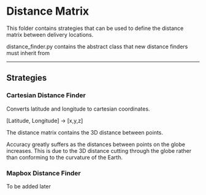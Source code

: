# Distance Matrix

This folder contains strategies that can be used to define the distance matrix between delivery locations.

distance_finder.py contains the abstract class that new distance finders must inherit from

___

## Strategies

### Cartesian Distance Finder
Converts latitude and longitude to cartesian coordinates.

[Latitude, Longitude] &rarr; [x,y,z]

The distance matrix contains the 3D distance between points.

Accuracy greatly suffers as the distances between points on the globe increases. 
This is due to the 3D distance cutting through the globe rather than conforming to the curvature of the Earth.

### Mapbox Distance Finder

To be added later